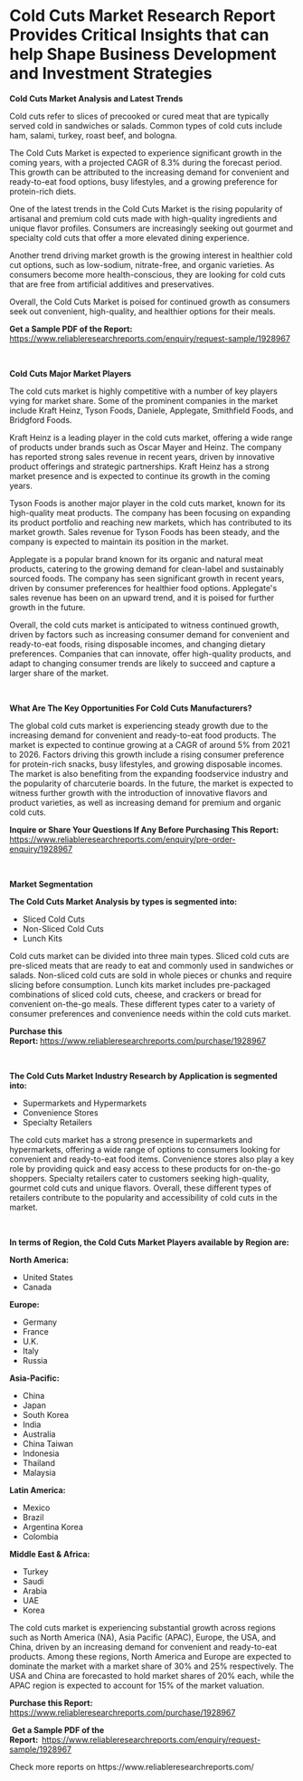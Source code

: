 <p><h1>Cold Cuts Market Research Report Provides Critical Insights that can help Shape Business Development and Investment Strategies</h1></p><p><strong>Cold Cuts Market Analysis and Latest Trends</strong></p>
<p><p>Cold cuts refer to slices of precooked or cured meat that are typically served cold in sandwiches or salads. Common types of cold cuts include ham, salami, turkey, roast beef, and bologna.</p><p>The Cold Cuts Market is expected to experience significant growth in the coming years, with a projected CAGR of 8.3% during the forecast period. This growth can be attributed to the increasing demand for convenient and ready-to-eat food options, busy lifestyles, and a growing preference for protein-rich diets.</p><p>One of the latest trends in the Cold Cuts Market is the rising popularity of artisanal and premium cold cuts made with high-quality ingredients and unique flavor profiles. Consumers are increasingly seeking out gourmet and specialty cold cuts that offer a more elevated dining experience.</p><p>Another trend driving market growth is the growing interest in healthier cold cut options, such as low-sodium, nitrate-free, and organic varieties. As consumers become more health-conscious, they are looking for cold cuts that are free from artificial additives and preservatives.</p><p>Overall, the Cold Cuts Market is poised for continued growth as consumers seek out convenient, high-quality, and healthier options for their meals.</p></p>
<p><strong>Get a Sample PDF of the Report:&nbsp;</strong> <a href="https://www.reliableresearchreports.com/enquiry/request-sample/1928967">https://www.reliableresearchreports.com/enquiry/request-sample/1928967</a></p>
<p>&nbsp;</p>
<p><strong>Cold Cuts Major Market Players</strong></p>
<p><p>The cold cuts market is highly competitive with a number of key players vying for market share. Some of the prominent companies in the market include Kraft Heinz, Tyson Foods, Daniele, Applegate, Smithfield Foods, and Bridgford Foods. </p><p>Kraft Heinz is a leading player in the cold cuts market, offering a wide range of products under brands such as Oscar Mayer and Heinz. The company has reported strong sales revenue in recent years, driven by innovative product offerings and strategic partnerships. Kraft Heinz has a strong market presence and is expected to continue its growth in the coming years.</p><p>Tyson Foods is another major player in the cold cuts market, known for its high-quality meat products. The company has been focusing on expanding its product portfolio and reaching new markets, which has contributed to its market growth. Sales revenue for Tyson Foods has been steady, and the company is expected to maintain its position in the market.</p><p>Applegate is a popular brand known for its organic and natural meat products, catering to the growing demand for clean-label and sustainably sourced foods. The company has seen significant growth in recent years, driven by consumer preferences for healthier food options. Applegate's sales revenue has been on an upward trend, and it is poised for further growth in the future.</p><p>Overall, the cold cuts market is anticipated to witness continued growth, driven by factors such as increasing consumer demand for convenient and ready-to-eat foods, rising disposable incomes, and changing dietary preferences. Companies that can innovate, offer high-quality products, and adapt to changing consumer trends are likely to succeed and capture a larger share of the market.</p></p>
<p>&nbsp;</p>
<p><strong>What Are The Key Opportunities For Cold Cuts Manufacturers?</strong></p>
<p><p>The global cold cuts market is experiencing steady growth due to the increasing demand for convenient and ready-to-eat food products. The market is expected to continue growing at a CAGR of around 5% from 2021 to 2026. Factors driving this growth include a rising consumer preference for protein-rich snacks, busy lifestyles, and growing disposable incomes. The market is also benefiting from the expanding foodservice industry and the popularity of charcuterie boards. In the future, the market is expected to witness further growth with the introduction of innovative flavors and product varieties, as well as increasing demand for premium and organic cold cuts.</p></p>
<p><strong>Inquire or Share Your Questions If Any Before Purchasing This Report:</strong> <a href="https://www.reliableresearchreports.com/enquiry/pre-order-enquiry/1928967">https://www.reliableresearchreports.com/enquiry/pre-order-enquiry/1928967</a></p>
<p>&nbsp;</p>
<p><strong>Market Segmentation</strong></p>
<p><strong>The Cold Cuts Market Analysis by types is segmented into:</strong></p>
<p><ul><li>Sliced Cold Cuts</li><li>Non-Sliced Cold Cuts</li><li>Lunch Kits</li></ul></p>
<p><p>Cold cuts market can be divided into three main types. Sliced cold cuts are pre-sliced meats that are ready to eat and commonly used in sandwiches or salads. Non-sliced cold cuts are sold in whole pieces or chunks and require slicing before consumption. Lunch kits market includes pre-packaged combinations of sliced cold cuts, cheese, and crackers or bread for convenient on-the-go meals. These different types cater to a variety of consumer preferences and convenience needs within the cold cuts market.</p></p>
<p><strong>Purchase this Report:&nbsp;</strong><a href="https://www.reliableresearchreports.com/purchase/1928967">https://www.reliableresearchreports.com/purchase/1928967</a></p>
<p>&nbsp;</p>
<p><strong>The Cold Cuts Market Industry Research by Application is segmented into:</strong></p>
<p><ul><li>Supermarkets and Hypermarkets</li><li>Convenience Stores</li><li>Specialty Retailers</li></ul></p>
<p><p>The cold cuts market has a strong presence in supermarkets and hypermarkets, offering a wide range of options to consumers looking for convenient and ready-to-eat food items. Convenience stores also play a key role by providing quick and easy access to these products for on-the-go shoppers. Specialty retailers cater to customers seeking high-quality, gourmet cold cuts and unique flavors. Overall, these different types of retailers contribute to the popularity and accessibility of cold cuts in the market.</p></p>
<p>&nbsp;</p>
<p><strong>In terms of Region, the Cold Cuts Market Players available by Region are:</strong></p>
<p>
    <p> <strong> North America: </strong>
        <ul>
            <li>United States</li>
            <li>Canada</li>
        </ul>
        </p> 
    <p> <strong> Europe: </strong>
        <ul>
            <li>Germany</li>
            <li>France</li>
            <li>U.K.</li>
            <li>Italy</li>
            <li>Russia</li>
        </ul>
        </p> 
    <p> <strong> Asia-Pacific: </strong>
        <ul>
            <li>China</li>
            <li>Japan</li>
            <li>South Korea</li>
            <li>India</li>
            <li>Australia</li>
            <li>China Taiwan</li>
            <li>Indonesia</li>
            <li>Thailand</li>
            <li>Malaysia</li>
        </ul>
        </p> 
    <p> <strong> Latin America: </strong>
        <ul>
            <li>Mexico</li>
            <li>Brazil</li>
            <li>Argentina Korea</li>
            <li>Colombia</li>
        </ul>
        </p> 
    <p> <strong> Middle East & Africa: </strong>
        <ul>
            <li>Turkey</li>
            <li>Saudi</li>
            <li>Arabia</li>
            <li>UAE</li>
            <li>Korea</li>
        </ul>
    </p>
    </p>
<p><p>The cold cuts market is experiencing substantial growth across regions such as North America (NA), Asia Pacific (APAC), Europe, the USA, and China, driven by an increasing demand for convenient and ready-to-eat products. Among these regions, North America and Europe are expected to dominate the market with a market share of 30% and 25% respectively. The USA and China are forecasted to hold market shares of 20% each, while the APAC region is expected to account for 15% of the market valuation.</p></p>
<p><strong>Purchase this Report: </strong><a href="https://www.reliableresearchreports.com/purchase/1928967">https://www.reliableresearchreports.com/purchase/1928967</a></p>
<p>&nbsp;<strong>Get a Sample PDF of the Report:&nbsp;&nbsp;</strong><a href="https://www.reliableresearchreports.com/enquiry/request-sample/1928967">https://www.reliableresearchreports.com/enquiry/request-sample/1928967</a></p>
<p><strong></strong></p>
<p>Check more reports on https://www.reliableresearchreports.com/</p>